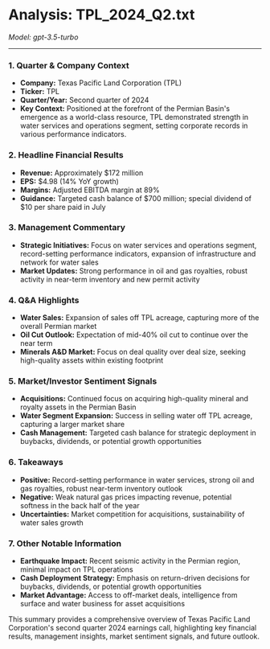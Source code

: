 # Analysis: TPL_2024_Q2.txt

*Model: gpt-3.5-turbo*

---

### 1. Quarter & Company Context
- **Company:** Texas Pacific Land Corporation (TPL)
- **Ticker:** TPL
- **Quarter/Year:** Second quarter of 2024
- **Key Context:** Positioned at the forefront of the Permian Basin's emergence as a world-class resource, TPL demonstrated strength in water services and operations segment, setting corporate records in various performance indicators.

### 2. Headline Financial Results
- **Revenue:** Approximately $172 million
- **EPS:** $4.98 (14% YoY growth)
- **Margins:** Adjusted EBITDA margin at 89%
- **Guidance:** Targeted cash balance of $700 million; special dividend of $10 per share paid in July

### 3. Management Commentary
- **Strategic Initiatives:** Focus on water services and operations segment, record-setting performance indicators, expansion of infrastructure and network for water sales
- **Market Updates:** Strong performance in oil and gas royalties, robust activity in near-term inventory and new permit activity

### 4. Q&A Highlights
- **Water Sales:** Expansion of sales off TPL acreage, capturing more of the overall Permian market
- **Oil Cut Outlook:** Expectation of mid-40% oil cut to continue over the near term
- **Minerals A&D Market:** Focus on deal quality over deal size, seeking high-quality assets within existing footprint

### 5. Market/Investor Sentiment Signals
- **Acquisitions:** Continued focus on acquiring high-quality mineral and royalty assets in the Permian Basin
- **Water Segment Expansion:** Success in selling water off TPL acreage, capturing a larger market share
- **Cash Management:** Targeted cash balance for strategic deployment in buybacks, dividends, or potential growth opportunities

### 6. Takeaways
- **Positive:** Record-setting performance in water services, strong oil and gas royalties, robust near-term inventory outlook
- **Negative:** Weak natural gas prices impacting revenue, potential softness in the back half of the year
- **Uncertainties:** Market competition for acquisitions, sustainability of water sales growth

### 7. Other Notable Information
- **Earthquake Impact:** Recent seismic activity in the Permian region, minimal impact on TPL operations
- **Cash Deployment Strategy:** Emphasis on return-driven decisions for buybacks, dividends, or potential growth opportunities
- **Market Advantage:** Access to off-market deals, intelligence from surface and water business for asset acquisitions

This summary provides a comprehensive overview of Texas Pacific Land Corporation's second quarter 2024 earnings call, highlighting key financial results, management insights, market sentiment signals, and future outlook.